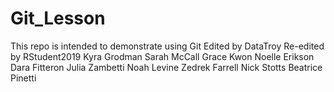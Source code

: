 # Git_Lesson
This repo is intended to demonstrate using Git
Edited by DataTroy
Re-edited by RStudent2019
Kyra Grodman
Sarah McCall
Grace Kwon
Noelle Erikson
Dara Fitteron
Julia Zambetti
Noah Levine
Zedrek Farrell
Nick Stotts 
Beatrice Pinetti
